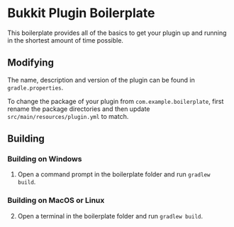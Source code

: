 # Bukkit Plugin Boilerplate
This boilerplate provides all of the basics to get your plugin up and running in the shortest amount of time possible.

## Modifying
The name, description and version of the plugin can be found in `gradle.properties`.

To change the package of your plugin from `com.example.boilerplate`, first rename the package directories and then update `src/main/resources/plugin.yml` to match.

## Building
### Building on Windows
 1. Open a command prompt in the boilerplate folder and run `gradlew build`.

### Building on MacOS or Linux
 2. Open a terminal in the boilerplate folder and run `gradlew build`.

